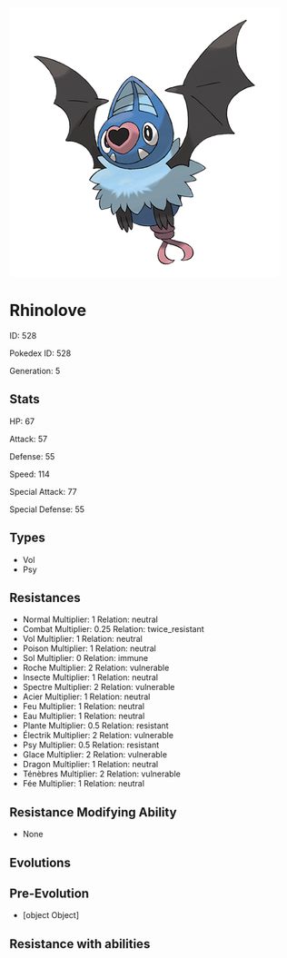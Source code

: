 ![](https://raw.githubusercontent.com/PokeAPI/sprites/master/sprites/pokemon/other/official-artwork/528.png)

# Rhinolove
ID: 528

Pokedex ID: 528

Generation: 5

## Stats

HP: 67

Attack: 57

Defense: 55

Speed: 114

Special Attack: 77

Special Defense: 55

## Types

- Vol
- Psy
## Resistances

- Normal Multiplier: 1 Relation: neutral
- Combat Multiplier: 0.25 Relation: twice_resistant
- Vol Multiplier: 1 Relation: neutral
- Poison Multiplier: 1 Relation: neutral
- Sol Multiplier: 0 Relation: immune
- Roche Multiplier: 2 Relation: vulnerable
- Insecte Multiplier: 1 Relation: neutral
- Spectre Multiplier: 2 Relation: vulnerable
- Acier Multiplier: 1 Relation: neutral
- Feu Multiplier: 1 Relation: neutral
- Eau Multiplier: 1 Relation: neutral
- Plante Multiplier: 0.5 Relation: resistant
- Électrik Multiplier: 2 Relation: vulnerable
- Psy Multiplier: 0.5 Relation: resistant
- Glace Multiplier: 2 Relation: vulnerable
- Dragon Multiplier: 1 Relation: neutral
- Ténèbres Multiplier: 2 Relation: vulnerable
- Fée Multiplier: 1 Relation: neutral
## Resistance Modifying Ability

- None

## Evolutions

## Pre-Evolution

- [object Object]

## Resistance with abilities

